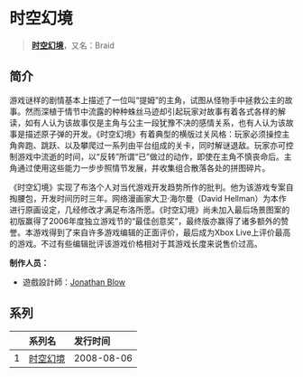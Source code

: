 # 时空幻境


> <u>**[时空幻境](https://bgm.tv/subject/3017)**</u>，又名：Braid

## 简介

游戏谜样的剧情基本上描述了一位叫“提姆”的主角，试图从怪物手中拯救公主的故事。然而深植于情节中流露的种种蛛丝马迹却引起玩家对故事有着各式各样的解读，如有人认为该故事仅是主角与公主一段犹豫不决的感情关系，也有人认为该故事是描述原子弹的开发。《时空幻境》有着典型的横版过关风格：玩家必须操控主角奔跑、跳跃、以及攀爬过一系列由平台组成的关卡，同时解谜退敌。玩家亦可控制游戏中流逝的时间，以“反转”所谓“已”做过的动作，即使在主角不慎丧命后。主角通过使用这些能力一步步照情节发展，并收集组合散落各处的拼图碎片。

《时空幻境》实现了布洛个人对当代游戏开发趋势所作的批判。他为该游戏专案自掏腰包，开发时间历时三年。网络漫画家大卫·海尔曼（David Hellman）为本作进行原画设定，几经修改才满足布洛所愿。《时空幻境》尚未加入最后场景图案的初版赢得了2006年度独立游戏节的“最佳创意奖”，最终版亦赢得了诸多额外的赞誉。本游戏得到了来自许多游戏编辑的正面评价，最后成为Xbox Live上评价最高的游戏。不过有些编辑批评该游戏价格相对于其游戏长度来说售价过高。

**制作人员：**
- 遊戲設計師：[Jonathan Blow](https://bgm.tv/person/19067)



## 系列

|     |   系列名   |   发行时间  |
|:---   |:------  |:----      |
| 1 | [时空幻境](https://bgm.tv/subject/3017) | 2008-08-06 |


